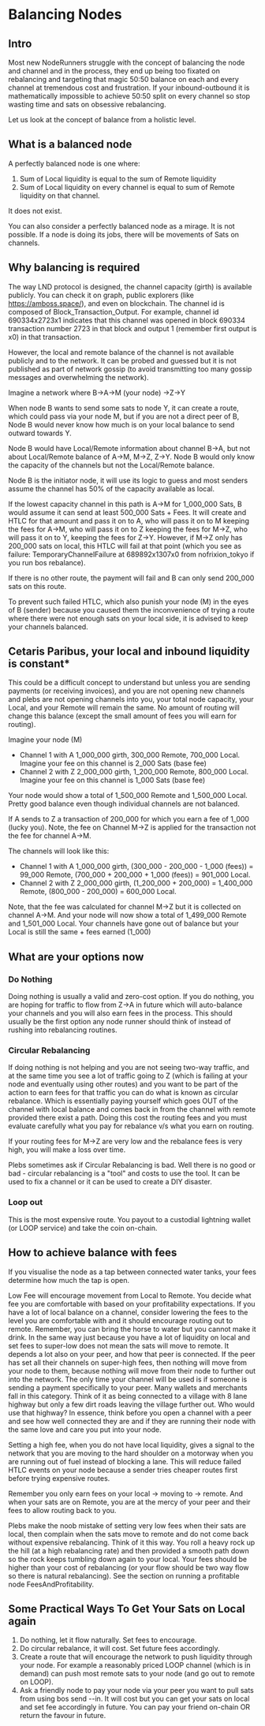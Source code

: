 # Balancing Nodes

## Intro

Most new NodeRunners struggle with the concept of balancing the node and channel and in the process, they end up being too fixated on rebalancing and targeting that magic 50:50 balance on each and every channel at tremendous cost and frustration. If your inbound-outbound it is mathematically impossible to achieve 50:50 split on every channel so stop wasting time and sats on obsessive rebalancing.

Let us look at the concept of balance from a holistic level.

## What is a balanced node

A perfectly balanced node is one where:

1. Sum of Local liquidity is equal to the sum of Remote liquidity
2. Sum of Local liquidity on every channel is equal to sum of Remote liquidity on that channel.

It does not exist.

You can also consider a perfectly balanced node as a mirage. It is not possible. If a node is doing its jobs, there will be movements of Sats on channels.

## Why balancing is required

The way LND protocol is designed, the channel capacity (girth) is available publicly. You can check it on graph, public explorers (like https://amboss.space/), and even on blockchain. The channel id is composed of Block_Transaction_Output. For example, channel id 690334x2723x1 indicates that this channel was opened in block 690334 transaction number 2723 in that block and output 1 (remember first output is x0) in that transaction.

However, the local and remote balance of the channel is not available publicly and to the network. It can be probed and guessed but it is not published as part of network gossip (to avoid transmitting too many gossip messages and overwhelming the network).

Imagine a network where B->A->M (your node) ->Z->Y

When node B wants to send some sats to node Y, it can create a route, which could pass via your node M, but if you are not a direct peer of B, Node B would never know how much is on your local balance to send outward towards Y.

Node B would have Local/Remote information about channel B->A, but not about Local/Remote balance of A->M, M->Z, Z->Y. Node B would only know the capacity of the channels but not the Local/Remote balance.

Node B is the initiator node, it will use its logic to guess and most senders assume the channel has 50% of the capacity available as local.

If the lowest capacity channel in this path is A->M for 1_000_000 Sats, B would assume it can send at least 500_000 Sats + Fees. It will create and HTLC for that amount and pass it on to A, who will pass it on to M keeping the fees for A->M, who will pass it on to Z keeping the fees for M->Z, who will pass it on to Y, keeping the fees for Z->Y. However, if M->Z only has 200_000 sats on local, this HTLC will fail at that point (which you see as failure: TemporaryChannelFailure at 689892x1307x0 from nofrixion_tokyo if you run bos rebalance).

If there is no other route, the payment will fail and B can only send 200_000 sats on this route.

To prevent such failed HTLC, which also punish your node (M) in the eyes of B (sender) because you caused them the inconvenience of trying a route where there were not enough sats on your local side, it is advised to keep your channels balanced.

## Cetaris Paribus, your local and inbound liquidity is constant*

This could be a difficult concept to understand but unless you are sending payments (or receiving invoices), and you are not opening new channels and plebs are not opening channels into you, your total node capacity, your Local, and your Remote will remain the same. No amount of routing will change this balance (except the small amount of fees you will earn for routing).

Imagine your node (M)

- Channel 1 with A 1_000_000 girth, 300_000 Remote, 700_000 Local. Imagine your fee on this channel is 2_000 Sats (base fee)
- Channel 2 with Z 2_000_000 girth, 1_200_000 Remote, 800_000 Local. Imagine your fee on this channel is 1_000 Sats (base fee)

Your node would show a total of 1_500_000 Remote and 1_500_000 Local. Pretty good balance even though individual channels are not balanced.

If A sends to Z a transaction of 200_000 for which you earn a fee of 1_000 (lucky you). Note, the fee on Channel M->Z is applied for the transaction not the fee for channel A->M.

The channels will look like this:

- Channel 1 with A 1_000_000 girth, (300_000 - 200_000 - 1_000 (fees)) = 99_000 Remote, (700_000 + 200_000 + 1_000 (fees)) = 901_000 Local.
- Channel 2 with Z 2_000_000 girth, (1_200_000 + 200_000) = 1_400_000 Remote, (800_000 - 200_000) = 600_000 Local.

Note, that the fee was calculated for channel M->Z but it is collected on channel A->M.
And your node will now show a total of 1_499_000 Remote and 1_501_000 Local.
Your channels have gone out of balance but your Local is still the same + fees earned (1_000)

## What are your options now

### Do Nothing

Doing nothing is usually a valid and zero-cost option. If you do nothing, you are hoping for traffic to flow from Z->A in future which will auto-balance your channels and you will also earn fees in the process. This should usually be the first option any node runner should think of instead of rushing into rebalancing routines.

### Circular Rebalancing

If doing nothing is not helping and you are not seeing two-way traffic, and at the same time you see a lot of traffic going to Z (which is failing at your node and eventually using other routes) and you want to be part of the action to earn fees for that traffic you can do what is known as circular rebalance. Which is essentially paying yourself which goes OUT of the channel with local balance and comes back in from the channel with remote provided there exist a path. Doing this cost the routing fees and you must evaluate carefully what you pay for rebalance v/s what you earn on routing.

If your routing fees for M->Z are very low and the rebalance fees is very high, you will make a loss over time.

Plebs sometimes ask if Circular Rebalancing is bad. Well there is no good or bad - circular rebalancing is a "tool" and costs to use the tool. It can be used to fix a channel or it can be used to create a DIY disaster.

### Loop out

This is the most expensive route. You payout to a custodial lightning wallet (or LOOP service) and take the coin on-chain.

## How to achieve balance with fees

If you visualise the node as a tap between connected water tanks, your fees determine how much the tap is open.

Low Fee will encourage movement from Local to Remote. You decide what fee you are comfortable with based on your profitability expectations. If you have a lot of local balance on a channel, consider lowering the fees to the level you are comfortable with and it should encourage routing out to remote. Remember, you can bring the horse to water but you cannot make it drink. In the same way just because you have a lot of liquidity on local and set fees to super-low does not mean the sats will move to remote. It depends a lot also on your peer, and how that peer is connected. If the peer has set all their channels on super-high fees, then nothing will move from your node to them, because nothing will move from their node to further out into the network. The only time your channel will be used is if someone is sending a payment specifically to your peer. Many wallets and merchants fall in this category. Think of it as being connected to a village with 8 lane highway but only a few dirt roads leaving the village further out. Who would use that highway? In essence, think before you open a channel with a peer and see how well connected they are and if they are running their node with the same love and care you put into your node.

Setting a high fee, when you do not have local liquidity, gives a signal to the network that you are moving to the hard shoulder on a motorway when you are running out of fuel instead of blocking a lane. This will reduce failed HTLC events on your node because a sender tries cheaper routes first before trying expensive routes.

Remember you only earn fees on your local -> moving to -> remote.
And when your sats are on Remote, you are at the mercy of your peer and their fees to allow routing back to you.

Plebs make the noob mistake of setting very low fees when their sats are local, then complain when the sats move to remote and do not come back without expensive rebalancing. Think of it this way. You roll a heavy rock up the hill (at a high rebalancing rate) and then provided a smooth path down so the rock keeps tumbling down again to your local. Your fees should be higher than your cost of rebalancing (or your flow should be two way flow so there is natural rebalancing). See the section on running a profitable node FeesAndProfitability.

## Some Practical Ways To Get Your Sats on Local again

1. Do nothing, let it flow naturally. Set fees to encourage.
2. Do circular rebalance, it will cost. Set future fees accordingly.
3. Create a route that will encourage the network to push liquidity through your node. For example a reasonably priced LOOP channel (which is in demand) can push most remote sats to your node (and go out to remote on LOOP).
4. Ask a friendly node to pay your node via your peer you want to pull sats from using bos send --in. It will cost but you can get your sats on local and set fee accordingly in future. You can pay your friend on-chain OR return the favour in future.
